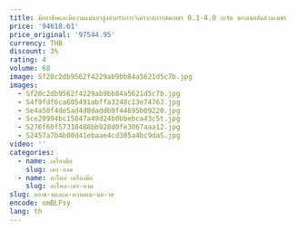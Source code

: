 ```yaml
---
title: มืออาชีพและมีความแม่นยําสูงสําหรับการวิเคราะห์การตัดเพชร 0.1-4.0 กะรัต ขอบเขตสัดส่วนเพชร
price: '94618.61'
price_original: '97544.95'
currency: THB
discount: 3%
rating: 4
volume: 68
image: Sf20c2db9562f4229ab9bb84a5621d5c7b.jpg
images:
  - Sf20c2db9562f4229ab9bb84a5621d5c7b.jpg
  - S4f9fdf6ca605491abffa3248c13e7476J.jpg
  - Se4a58f4de5ad4d8daddb9f44695b09220.jpg
  - Sce20994bc15847a49d24b0bbebca43c5t.jpg
  - S276f60f57318488bb928d0fe3067aaa12.jpg
  - S2457a7b4b00d41ebaae4cd305a4bc9daS.jpg
video: ''
categories:
  - name: เครื่องมือ
    slug: เคร-องม
  - name: อะไหล่ เครื่องมือ
    slug: อะไหล-เคร-องม
slug: ออาช-พและม-ความแม-นย-าส
encode: omBLFsy
lang: th
---
```

  